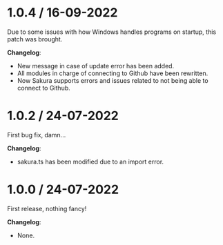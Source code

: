 # 1.0.4 / 16-09-2022
Due to some issues with how Windows handles programs on startup, this patch was brought.

**Changelog**:
- New message in case of update error has been added.
- All modules in charge of connecting to Github have been rewritten.
- Now Sakura supports errors and issues related to not being able to connect to Github.

# 1.0.2 / 24-07-2022

First bug fix, damn...

**Changelog**:
- sakura.ts has been modified due to an import error.

# 1.0.0 / 24-07-2022

First release, nothing fancy!

**Changelog**:
- None.
